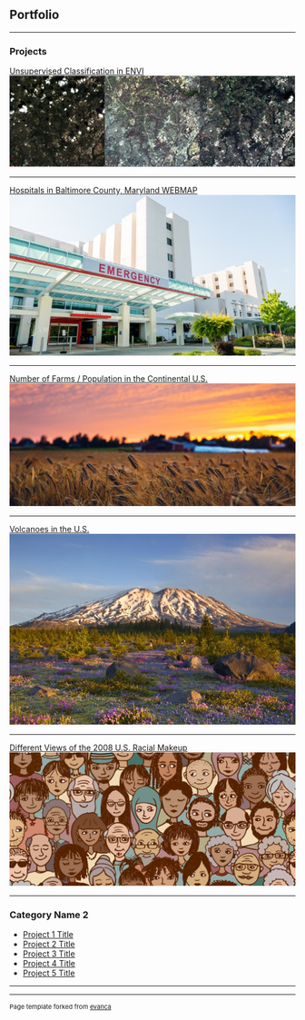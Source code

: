 ## Portfolio

---

### Projects 

[Unsupervised Classification in ENVI](/Project/DCLandcover)
<img src="images/envilandcover.JPG?raw=true"/>

---
[Hospitals in Baltimore County, Maryland WEBMAP](/qgis2web_2020_02_18-15_52_47_108948)
<img src="images/hospital1.jpg?raw=true"/>

---
[Number of Farms / Population in the Continental U.S.](/Project/Project1)
<img src="images/rye_field_at_sunset-by-malin_k-368004-unsplash-1400x600.jpg?raw=true"/>

---
[Volcanoes in the U.S.](/Project/Project2)
<img src="images/mount st.jpg?raw=true"/>

---
[Different Views of the 2008 U.S. Racial Makeup](/Project/Project3)
<img src="images/racial.jpg?raw=true"/>


---

### Category Name 2

- [Project 1 Title](http://example.com/)
- [Project 2 Title](http://example.com/)
- [Project 3 Title](http://example.com/)
- [Project 4 Title](http://example.com/)
- [Project 5 Title](http://example.com/)

---




---
<p style="font-size:11px">Page template forked from <a href="https://github.com/evanca/quick-portfolio">evanca</a></p>
<!-- Remove above link if you don't want to attibute -->
